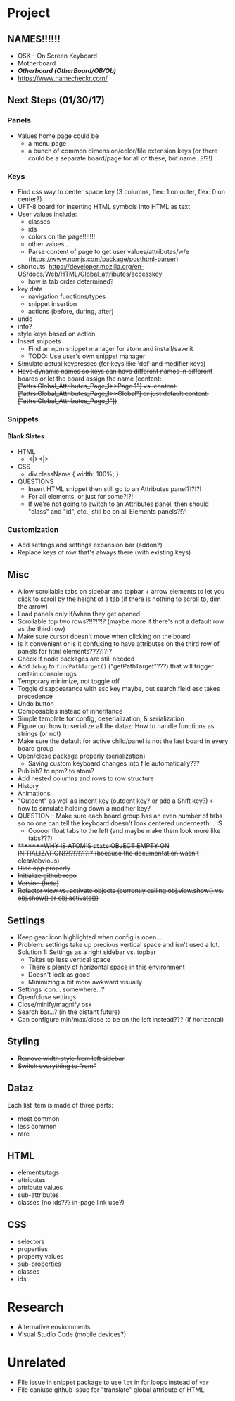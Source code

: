 # Project

## NAMES!!!!!!
- OSK - On Screen Keyboard
- Motherboard
- ***Otherboard (OtherBoard/OB/Ob)***
- https://www.namecheckr.com/

## Next Steps (01/30/17)
### Panels
- Values home page could be
  - a menu page
  - a bunch of common dimension/color/file extension keys (or there could be a separate board/page for all of these, but name...?!?!)

### Keys
- Find css way to center space key (3 columns, flex: 1 on outer, flex: 0 on center?)
- UFT-8 board for inserting HTML symbols into HTML as text
- User values include:
  - classes
  - ids
  - colors on the page!!!!!!!
  - other values...
  - Parse content of page to get user values/attributes/w/e (https://www.npmjs.com/package/posthtml-parser)
- shortcuts: https://developer.mozilla.org/en-US/docs/Web/HTML/Global_attributes/accesskey
  - how is tab order determined?
- key data
  - navigation functions/types
  - snippet insertion
  - actions (before, during, after)
- undo
- info?
- style keys based on action
- Insert snippets
  - Find an npm snippet manager for atom and install/save it
  - TODO: Use user's own snippet manager
- ~~Simulate actual keypresses (for keys like 'del' and modifier keys)~~
- ~~Have dynamic names so keys can have different names in different boards or let the board assign the name (content: ["attrs.Global_Attributes_Page_1>>Page 1"] vs. content: ["attrs.Global_Attributes_Page_1>>Global"] or just default content: ["attrs.Global_Attributes_Page_1"])~~

### Snippets
#### Blank Slates
- HTML
  - <|><\|>
- CSS
  - div.className {
    width: 100%;
  }
- QUESTIONS
  - Insert HTML snippet then still go to an Attributes panel?!?!?!
  - For all elements, or just for some?!?!
  - If we're not going to switch to an Attributes panel, then should "class" and "id", etc., still be on all Elements panels?!?!

### Customization
- Add settings and settings expansion bar (addon?)
- Replace keys of row that's always there (with existing keys)

## Misc
- Allow scrollable tabs on sidebar and topbar + arrow elements to let you click to scroll by the height of a tab (if there is nothing to scroll to, dim the arrow)
- Load panels only if/when they get opened
- Scrollable top two rows?!!?!?!? (maybe more if there's not a default row as the third row)
- Make sure cursor doesn't move when clicking on the board
- Is it convenient or is it confusing to have attributes on the third row of panels for html elements????!?!?
- Check if node packages are still needed
- Add `debug` to `findPathTarget()` ("getPathTarget"???) that will trigger certain console logs
- Temporary minimize, not toggle off
- Toggle disappearance with esc key maybe, but search field esc takes precedence
- Undo button
- Composables instead of inheritance
- Simple template for config, deserialization, & serialization
- Figure out how to serialize all the dataz: How to handle functions as strings (or not)
- Make sure the default for active child/panel is not the last board in every board group
- Open/close package properly (serialization)
  - Saving custom keyboard changes into file automatically???
- Publish? to npm? to atom?
- Add nested columns and rows to row structure
- History
 - Animations
- "Outdent" as well as indent key (outdent key? or add a Shift key?) <- how to simulate holding down a modifier key?
- QUESTION - Make sure each board group has an even number of tabs so no one can tell the keyboard doesn't look centered underneath... :S
  - Ooooor float tabs to the left (and maybe make them look more like tabs???)
- ~~*******WHY IS ATOM'S `state` OBJECT EMPTY ON INITIALIZATION!?!?!?!?!?!? (because the documentation wasn't clear/obvious)~~
- ~~Hide app properly~~
- ~~Initialize github repo~~
- ~~Version (beta)~~
- ~~Refactor view vs. activate objects (currently calling obj.view.show() vs. obj.show() or obj.activate())~~

## Settings
- Keep gear icon highlighted when config is open...
- Problem: settings take up precious vertical space and isn't used a lot. Solution 1: Settings as a right sidebar vs. topbar
  - Takes up less vertical space
  - There's plenty of horizontal space in this environment
  - Doesn't look as good
  - Minimizing a bit more awkward visually
- Settings icon... somewhere...?
- Open/close settings
- Close/minify/magnify osk
- Search bar...? (in the distant future)
- Can configure min/max/close to be on the left instead??? (if horizontal)

## Styling
- ~~Remove width style from left sidebar~~
- ~~Switch everything to "rem"~~

## Dataz
Each list item is made of three parts:
- most common
- less common
- rare

## HTML
- elements/tags
- attributes
- attribute values
- sub-attributes
- classes (no ids??? in-page link use?)
## CSS
- selectors
- properties
- property values
- sub-properties
- classes
- ids

# Research
- Alternative environments
 - Visual Studio Code (mobile devices?)

# Unrelated
- File issue in snippet package to use `let` in for loops instead of `var`
- File caniuse github issue for "translate" global attribute of HTML
